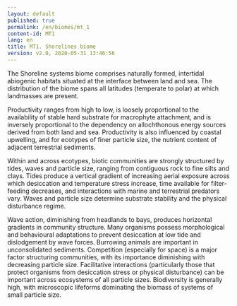 ```yaml
---
layout: default
published: true
permalink: /en/biomes/mt_1
content-id: MT1
lang: en
title: MT1. Shorelines biome
version: v2.0, 2020-05-31 13:46:56
---
```


The Shoreline systems biome comprises naturally formed, intertidal abiogenic habitats situated at the interface between land and sea. The distribution of the biome spans all latitudes (temperate to polar) at which landmasses are present. 

Productivity ranges from high to low, is loosely proportional to the availability of stable hard substrate for macrophyte attachment, and is inversely proportional to the dependency on allochthonous energy sources derived from both land and sea. Productivity is also influenced by coastal upwelling, and for ecotypes of finer particle size, the nutrient content of adjacent terrestrial sediments. 

Within and across ecotypes, biotic communities are strongly structured by tides, waves and particle size, ranging from contiguous rock to fine silts and clays. Tides produce a vertical gradient of increasing aerial exposure across which desiccation and temperature stress increase, time available for filter-feeding decreases, and interactions with marine and terrestrial predators vary. Waves and particle size determine substrate stability and the physical disturbance regime. 

Wave action, diminishing from headlands to bays, produces horizontal gradients in community structure. Many organisms possess morphological and behavioural adaptations to prevent desiccation at low tide and dislodgement by wave forces. Burrowing animals are important in unconsolidated sediments. Competition (especially for space) is a major factor structuring communities, with its importance diminishing with decreasing particle size. Facilitative interactions (particularly those that protect organisms from desiccation stress or physical disturbance) can be important across ecosystems of all particle sizes. Biodiversity is generally high, with microscopic lifeforms dominating the biomass of systems of small particle size.
